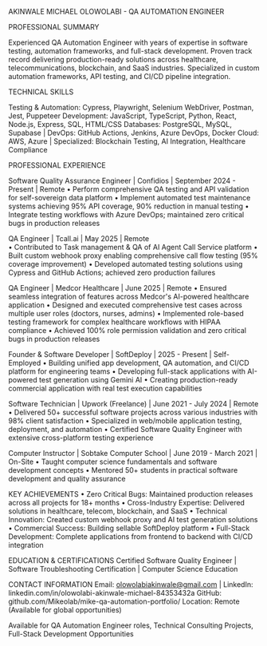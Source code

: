 AKINWALE MICHAEL OLOWOLABI - QA AUTOMATION ENGINEER

PROFESSIONAL SUMMARY

Experienced QA Automation Engineer with years of expertise in software testing, automation frameworks, and full-stack development. Proven track record delivering production-ready solutions across healthcare, telecommunications, blockchain, and SaaS industries. Specialized in custom automation frameworks, API testing, and CI/CD pipeline integration.

TECHNICAL SKILLS

Testing & Automation: Cypress, Playwright, Selenium WebDriver, Postman, Jest, Puppeteer
Development: JavaScript, TypeScript, Python, React, Node.js, Express, SQL, HTML/CSS
Databases: PostgreSQL, MySQL, Supabase | DevOps: GitHub Actions, Jenkins, Azure DevOps, Docker
Cloud: AWS, Azure | Specialized: Blockchain Testing, AI Integration, Healthcare Compliance

PROFESSIONAL EXPERIENCE

Software Quality Assurance Engineer | Confidios | September 2024 - Present | Remote
• Perform comprehensive QA testing and API validation for self-sovereign data platform
• Implement automated test maintenance systems achieving 95% API coverage, 90% reduction in manual testing
• Integrate testing workflows with Azure DevOps; maintained zero critical bugs in production releases

QA Engineer | Tcall.ai | May 2025 | Remote  
• Contributed to Task management & QA of AI Agent Call Service platform 
• Built custom webhook proxy enabling comprehensive call flow testing (95% coverage improvement)
• Developed automated testing solutions using Cypress and GitHub Actions; achieved zero production failures

QA Engineer | Medcor Healthcare | June 2025 | Remote
• Ensured seamless integration of features across Medcor's AI-powered healthcare application
• Designed and executed comprehensive test cases across multiple user roles (doctors, nurses, admins)
• Implemented role-based testing framework for complex healthcare workflows with HIPAA compliance
• Achieved 100% role permission validation and zero critical bugs in production releases

Founder & Software Developer | SoftDeploy | 2025 - Present | Self-Employed
• Building unified app development, QA automation, and CI/CD platform for engineering teams
• Developing full-stack applications with AI-powered test generation using Gemini AI
• Creating production-ready commercial application with real test execution capabilities

Software Technician | Upwork (Freelance) | June 2021 - July 2024 | Remote
• Delivered 50+ successful software projects across various industries with 98% client     satisfaction
• Specialized in web/mobile application testing, deployment, and automation
• Certified Software Quality Engineer with extensive cross-platform testing experience

Computer Instructor | Sobtake Computer School | June 2019 - March 2021 | On-Site
• Taught computer science fundamentals and software development concepts
• Mentored 50+ students in practical software development and quality assurance

KEY ACHIEVEMENTS
• Zero Critical Bugs: Maintained production releases across all projects for 18+ months
• Cross-Industry Expertise: Delivered solutions in healthcare, telecom, blockchain, and SaaS
• Technical Innovation: Created custom webhook proxy and AI test generation solutions
• Commercial Success: Building sellable SoftDeploy platform
• Full-Stack Development: Complete applications from frontend to backend with CI/CD integration

EDUCATION & CERTIFICATIONS
Certified Software Quality Engineer | Software Troubleshooting Certification | Computer Science Education

CONTACT INFORMATION
Email: olowolabiakinwale@gmail.com | LinkedIn: linkedin.com/in/olowolabi-akinwale-michael-84353432a
GitHub: github.com/Mikeolab/mike-qa-automation-portfolio/
Location: Remote (Available for global opportunities)

Available for QA Automation Engineer roles, Technical Consulting Projects, Full-Stack Development Opportunities


